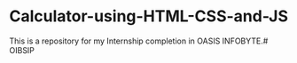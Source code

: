 # Calculator-using-HTML-CSS-and-JS

This is a repository for my Internship completion in OASIS INFOBYTE.#   O I B S I P  
 